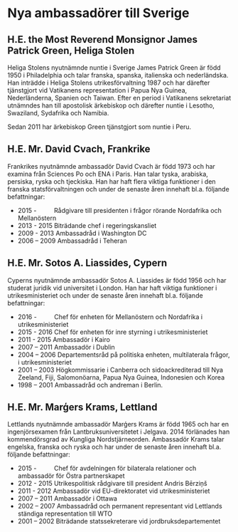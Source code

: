 # Nya ambassadörer till Sverige

## H.E. the Most Reverend Monsignor James Patrick Green, Heliga Stolen

Heliga Stolens nyutnämnde nuntie i Sverige James Patrick Green är född 1950 i Philadelphia och talar franska, spanska, italienska och nederländska. Han inträdde i Heliga Stolens utrikesförvaltning 1987 och har därefter tjänstgjort vid Vatikanens representation i Papua Nya Guinea, Nederländerna, Spanien och Taiwan. Efter en period i Vatikanens sekretariat utnämndes han till apostolisk ärkebiskop och därefter nuntie i Lesotho, Swaziland, Sydafrika och Namibia.

Sedan 2011 har ärkebiskop Green tjänstgjort som nuntie i Peru.

## H.E. Mr. David Cvach, Frankrike

Frankrikes nyutnämnde ambassadör David Cvach är född 1973 och har examina från Sciences Po och ENA i Paris. Han talar tyska, arabiska, persiska, ryska och tjeckiska. Han har haft flera viktiga funktioner i den franska statsförvaltningen och under de senaste åren innehaft bl.a. följande befattningar:

* 2015 \-          Rådgivare till presidenten i frågor rörande Nordafrika och Mellanöstern
* 2013 \- 2015 Biträdande chef i regeringskansliet
* 2009 \- 2013 Ambassadråd i Washington DC
* 2006 – 2009 Ambassadråd i Teheran

## H.E. Mr. Sotos A. Liassides, Cypern

Cyperns nyutnämnde ambassadör Sotos A. Liassides är född 1956 och har studerat juridik vid universitet i London. Han har haft viktiga funktioner i utrikesministeriet och under de senaste åren innehaft bl.a. följande befattningar:

* 2016 \-          Chef för enheten för Mellanöstern och Nordafrika i utrikesministeriet
* 2015 \- 2016 Chef för enheten för inre styrning i utrikesministeriet
* 2011 \- 2015 Ambassadör i Kairo
* 2007 – 2011 Ambassadör i Dublin
* 2004 – 2006 Departementsråd på politiska enheten, multilaterala frågor, i utrikesministeriet
* 2001 – 2003 Högkommissarie i Canberra och sidoackrediterad till Nya Zeeland, Fiji, Salomonöarna, Papua Nya Guinea, Indonesien och Korea
* 1998 – 2001 Ambassadråd och andreman i Berlin.

## H.E. Mr. Marģers Krams, Lettland

Lettlands nyutnämnde ambassadör Marģers Krams är född 1965 och har en ingenjörsexamen från Lantbruksuniversitetet i Jelgava. 2014 förlänades han kommendörsgrad av Kungliga Nordstjärneorden. Ambassadör Krams talar engelska, franska och ryska och har under de senaste åren innehaft bl.a. följande befattningar:

* 2015 \-          Chef för avdelningen för bilaterala relationer och ambassadör för Östra partnerskapet
* 2012 \- 2015 Utrikespolitisk rådgivare till president Andris Bērziņš
* 2011 \- 2012 Ambassadör vid EU\-direktoratet vid utrikesministeriet
* 2007 – 2011 Ambassadör i Ottawa
* 2002 – 2007 Ambassadråd och permanent representant vid Lettlands ständiga representation till WTO
* 2001 – 2002 Biträdande statssekreterare vid jordbruksdepartementet
